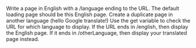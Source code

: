Write a page in English with a /language ending to the URL.
The default loading page should be this English page.
Create a duplicate page in another language (hello Google translate!)
Use the get variable to check the URL for which language to display.
If the URL ends in /english, then display the English page.
If it ends in /otherLanguage, then display your translated page instead.

